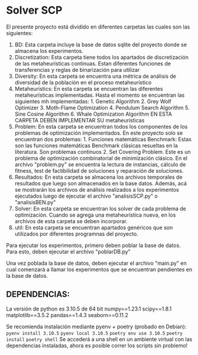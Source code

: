 # Solver SCP


El presente proyecto está dividido en diferentes carpetas las cuales son las siguientes:

1. BD: 
    Esta carpeta incluye la base de datos sqlite del proyecto donde se almacena los experimentos.
2. Discretization: 
    Esta carpeta tiene todos los apartados de discretización de las metaheurísticas continuas. Estan diferentes funciones de transferencias y reglas de binarización para utilizar
3. Diversity:
    En esta carpeta se encuentra una métrica de análisis de diversidad de la población en el proceso metaheurístico
4. Metaheuristics:
    En esta carpeta se encuentran las diferentes metaheurísticas implementadas. Hasta el momento se encuentran las siguientes mh implementadas:
        1. Genetic Algorithm
        2. Grey Wolf Optimizer
        3. Moth-Flame Optimization
        4. Pendulum Search Algorithm
        5. Sine Cosine Algorithm
        6. Whale Optimization Algorithm
    EN ESTA CARPETA DEBEN IMPLEMENTAR SU metaheurísticas
5. Problem:
    En esta carpeta se encuentran todos los componentes de los problemas de optimización implementados. En este proyecto solo se encuentran dos problemas:
        1. Funciones matemáticas Benchmark: Estas son las funciones matemáticas Benchmark clásicas resueltas en la literatura. Son problemas continuos
        2. Set Covering Problem. Este es un problema de optimización combinatorial de minimización clásico. 
           En el archivo "problem.py" se encuentra la lectura de instancias, cálculo de fitness, test de factibilidad de soluciones y reparación de soluciones.
6. Resultados: 
    En esta carpeta se almacena los archivos temporales de resultados que luego son almacenados en la base datos. 
    Además, acá se mostrarán los archivos de análisis realizados a los experimentos ejecutados luego de ejecutar el archivo "analisisSCP.py" o "analisisBEN.py"
7. Solver:
    En esta carpeta se encuentran los solver de cada problema de optimización. Cuando se agrega una metaheurística nueva, en los archivos de esta carpeta se deben incorporar.
8. util:
    En esta carpeta se encuentran apartados genéricos que son utilizados por diferentes programnas del proyecto.

Para ejecutar los experimentos, primero deben poblar la base de datos. Para esto, deben ejecutar el archivo "poblarDB.py"

Una vez poblada la base de datos, deben ejecutar el archivo "main.py" en cual comenzará a llamar los experimentos que se encuentran pendientes en la base de datos.

## DEPENDENCIAS:

La versión de python es 3.10.5 de 64 bit 
numpy==1.23.1
scipy==1.8.1
matplotlib==3.5.2
pandas==1.4.3
seaborn==0.11.2

Se recomienda instalación mediante pyenv + poetry (probado en Debian):
`pyenv install 3.10.5`
`pyenv local 3.10.5`
`poetry env use 3.10.5`
`poetry install`
`poetry shell`
Se accederá a una shell en un ambiente virtual con las dependencias instaladas, ahora es posible correr los scripts sin problemo!
